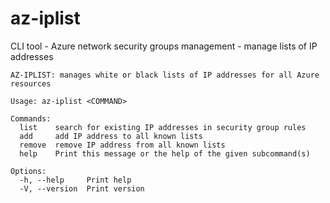 # az-iplist

CLI tool - Azure network security groups management - manage lists of IP addresses

```
AZ-IPLIST: manages white or black lists of IP addresses for all Azure resources

Usage: az-iplist <COMMAND>

Commands:
  list    search for existing IP addresses in security group rules
  add     add IP address to all known lists
  remove  remove IP address from all known lists
  help    Print this message or the help of the given subcommand(s)

Options:
  -h, --help     Print help
  -V, --version  Print version

```
